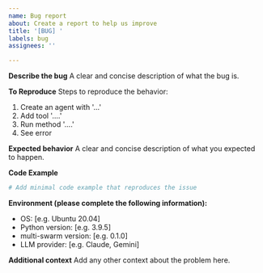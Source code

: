```yaml
---
name: Bug report
about: Create a report to help us improve
title: '[BUG] '
labels: bug
assignees: ''

---
```


**Describe the bug**
A clear and concise description of what the bug is.

**To Reproduce**
Steps to reproduce the behavior:
1. Create an agent with '...'
2. Add tool '....'
3. Run method '....'
4. See error

**Expected behavior**
A clear and concise description of what you expected to happen.

**Code Example**
```python
# Add minimal code example that reproduces the issue
```

**Environment (please complete the following information):**
 - OS: [e.g. Ubuntu 20.04]
 - Python version: [e.g. 3.9.5]
 - multi-swarm version: [e.g. 0.1.0]
 - LLM provider: [e.g. Claude, Gemini]

**Additional context**
Add any other context about the problem here. 